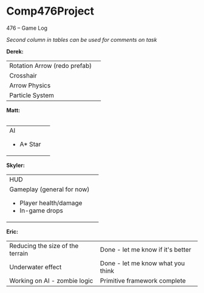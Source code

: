 # Comp476Project
476 – Game Log

<em>Second column in tables can be used for comments on task</em>

<strong>Derek:</strong>
<table>
<tr>
<td>Rotation Arrow (redo prefab)</td>
<td></td>
</tr>
<tr>
<td>Crosshair</td>
<td></td>
</tr>
<tr>
<td>Arrow Physics</td>
<td></td>
</tr>
<tr>
<td>Particle System</td>
<td></td>
</tr>
<table>

<strong>Matt:</strong>
<table>
<tr>
<td>AI
<ul><li>A* Star</li></ul>
</td>
<td></td>
</tr>
</table>

<strong>Skyler:</strong>
<table>
	<tr>
	<td>HUD
	</td>
	<td></td>
	</tr>
	<tr>
	<td>Gameplay (general for now)
	<ul>
	<li>Player health/damage
	</li>
	<li>In-game drops
	</li>
	</ul>
	</td>
	</tr>
</table>

<strong>Eric:</strong>
<table>
<tr>
<td>Reducing the size of the terrain</td>
<td>Done - let me know if it's better</td>
</tr>
<tr>
<td>Underwater effect</td>
<td>Done - let me know what you think</td>
</tr>
<tr>
<td>Working on AI - zombie logic</td>
<td>Primitive framework complete</td>
</tr>
</table>
